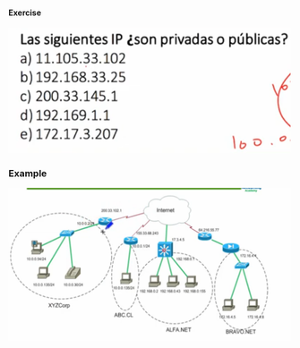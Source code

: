 
#### Exercise
![](../_anexos_/Screenshot%20from%202023-12-29%2012-15-01.png)

### Example
![](../_anexos_/Screenshot%20from%202023-12-29%2012-19-34.png)
